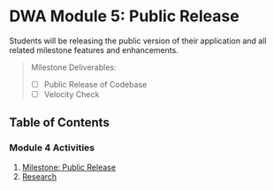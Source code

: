 # DWA Module 5: Public Release

Students will be releasing the public version of their application and all related milestone features and enhancements.

> Milestone Deliverables:
> * [ ] Public Release of Codebase
> * [ ] Velocity Check

## Table of Contents

### Module 4 Activities
1. [Milestone: Public Release](./Milestone-4.md)
2. [Research](./Research.md)
